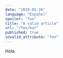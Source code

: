 ```yaml
---
date: "2019-01-26"
language: "Español"
spoiler: "foo"
title: "A valid article"
url: "/foo/bar"
published: true
invalid_attribute: "foo"
---
```


<CustomElement>Hola</CustomElement>
